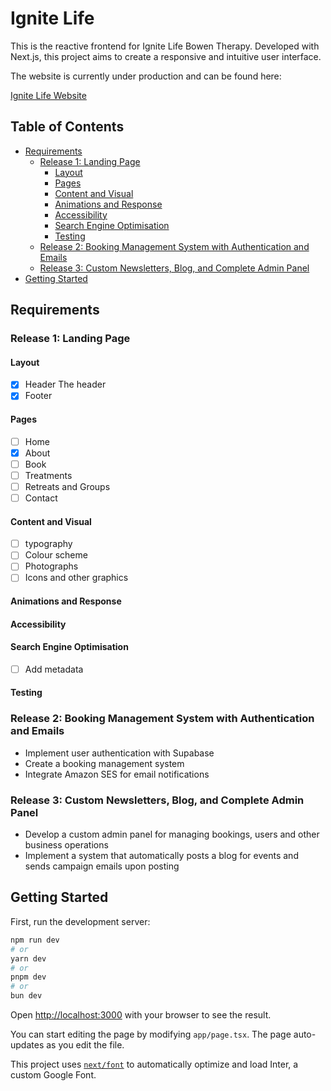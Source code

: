 # Ignite Life

This is the reactive frontend for Ignite Life Bowen Therapy. Developed with Next.js, this project aims to create a responsive and intuitive user interface.

The website is currently under production and can be found here:

[Ignite Life Website](https://ignite-life.netlify.app)

## Table of Contents
- [Requirements](#requirements)
    - [Release 1: Landing Page](#release-1-landing-page)
        - [Layout](#layout)
        - [Pages](#pages)
        - [Content and Visual](#content-and-visual)
        - [Animations and Response](#animations-and-response)
        - [Accessibility](#accessibility)
        - [Search Engine Optimisation](#search-engine-optimisation)
        - [Testing](#testing)
    - [Release 2: Booking Management System with Authentication and Emails](#release-2-booking-management-system-with-authentication-and-emails)
    - [Release 3: Custom Newsletters, Blog, and Complete Admin Panel](#release-3-custom-newsletters-blog-and-complete-admin-panel)
- [Getting Started](#getting-started)

## Requirements

### Release 1: Landing Page

#### Layout
- [x] Header
The header 
- [x] Footer 

#### Pages
- [ ] Home
- [x] About
- [ ] Book 
- [ ] Treatments 
- [ ] Retreats and Groups 
- [ ] Contact

#### Content and Visual
- [ ] typography 
- [ ] Colour scheme 
- [ ] Photographs 
- [ ] Icons and other graphics

#### Animations and Response

#### Accessibility

#### Search Engine Optimisation 
- [ ] Add metadata

#### Testing 

### Release 2: Booking Management System with Authentication and Emails
- Implement user authentication with Supabase
- Create a booking management system
- Integrate Amazon SES for email notifications

### Release 3: Custom Newsletters, Blog, and Complete Admin Panel
- Develop a custom admin panel for managing bookings, users and other business operations
- Implement a system that automatically posts a blog for events and sends campaign emails upon posting

## Getting Started

First, run the development server:

```bash
npm run dev
# or
yarn dev
# or
pnpm dev
# or
bun dev
```

Open [http://localhost:3000](http://localhost:3000) with your browser to see the result.

You can start editing the page by modifying `app/page.tsx`. The page auto-updates as you edit the file.

This project uses [`next/font`](https://nextjs.org/docs/basic-features/font-optimization) to automatically optimize and load Inter, a custom Google Font.

